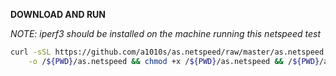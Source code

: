 **DOWNLOAD AND RUN**

_NOTE: iperf3 should be installed on the machine running this netspeed test_

```bash 
curl -sSL https://github.com/a1010s/as.netspeed/raw/master/as.netspeed \
    -o /${PWD}/as.netspeed && chmod +x /${PWD}/as.netspeed && /${PWD}/as.netspeed
```
